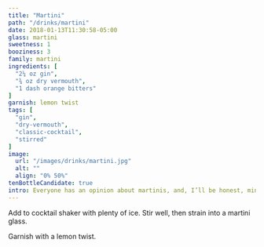 ```yaml
---
title: "Martini"
path: "/drinks/martini"
date: 2018-01-13T11:30:58-05:00
glass: martini
sweetness: 1
booziness: 3
family: martini
ingredients: [
  "2¼ oz gin",
  "¾ oz dry vermouth",
  "1 dash orange bitters"
]
garnish: lemon twist
tags: [
  "gin",
  "dry-vermouth",
  "classic-cocktail",
  "stirred"
]
image:
  url: "/images/drinks/martini.jpg"
  alt: ""
  align: "0% 50%"
tenBottleCandidate: true
intro: Everyone has an opinion about martinis, and, I’ll be honest, mine is always changing. So here’s a great starting point. You might want to omit the bitters if you're not using a juniper-forward gin.
---
```

Add to cocktail shaker with plenty of ice. Stir well, then strain into a martini glass.

Garnish with a lemon twist.
